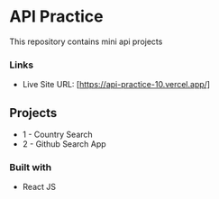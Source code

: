 # API Practice
This repository contains mini api projects

### Links

- Live Site URL: [https://api-practice-10.vercel.app/]

## Projects

- 1 - Country Search
- 2 - Github Search App

### Built with

- React JS
